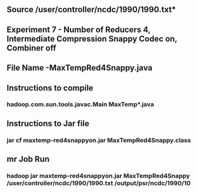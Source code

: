 
## Source /user/controller/ncdc/1990/1990.txt* 

## Experiment 7 - Number of Reducers 4, Intermediate Compression Snappy Codec on, Combiner off

## File Name -MaxTempRed4Snappy.java

## Instructions to compile

### hadoop.com.sun.tools.javac.Main MaxTemp*.java

## Instructions to Jar file

### jar cf maxtemp-red4snappyon.jar MaxTempRed4Snappy.class

## mr Job Run

### hadoop jar maxtemp-red4snappyon.jar MaxTempRed4Snappy /user/controller/ncdc/1990/1990.txt /output/psr/ncdc/1990/10
